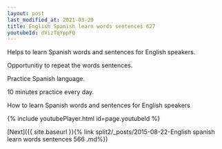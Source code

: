 ```yaml
---
layout: post
last_modified_at: 2021-03-29
title: English Spanish learn words sentences 627 
youtubeId: dVizTqYppFQ
---
```

 
 
Helps to learn Spanish words and sentences for English speakers.

Opportunitiy to repeat the words sentences. 

Practice Spanish language. 
 
10 minutes practice every day. 
 
How to learn Spanish words and sentences for English speakers 
 
{% include youtubePlayer.html id=page.youtubeId %}
 
 
[Next]({{ site.baseurl }}{% link  split2/_posts/2015-08-22-English spanish learn words sentences 566 .md%})
 
